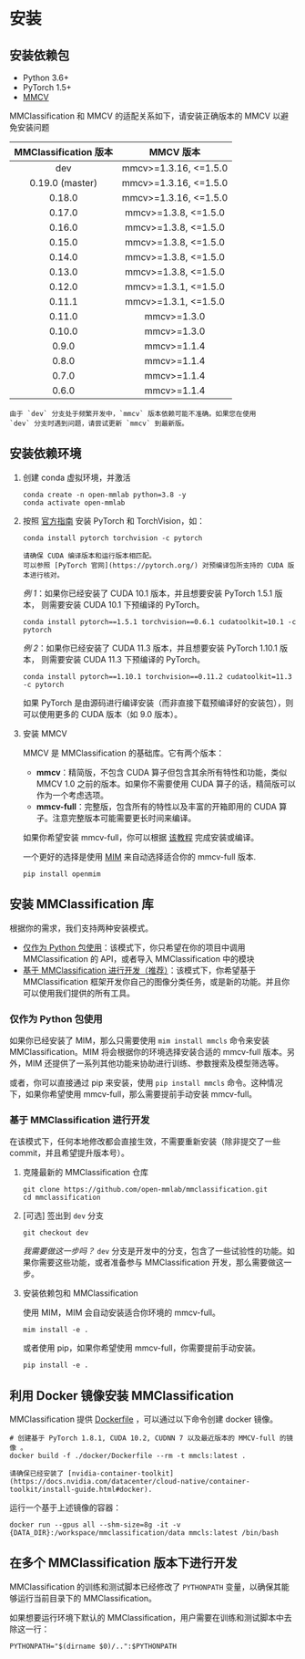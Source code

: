 # 安装

## 安装依赖包

- Python 3.6+
- PyTorch 1.5+
- [MMCV](https://github.com/open-mmlab/mmcv)

MMClassification 和 MMCV 的适配关系如下，请安装正确版本的 MMCV 以避免安装问题

| MMClassification 版本 |       MMCV 版本       |
|:---------------------:|:---------------------:|
|        dev            | mmcv>=1.3.16, <=1.5.0 |
|        0.19.0 (master)| mmcv>=1.3.16, <=1.5.0 |
|        0.18.0         | mmcv>=1.3.16, <=1.5.0 |
|        0.17.0         | mmcv>=1.3.8, <=1.5.0  |
|        0.16.0         | mmcv>=1.3.8, <=1.5.0  |
|        0.15.0         | mmcv>=1.3.8, <=1.5.0  |
|        0.14.0         | mmcv>=1.3.8, <=1.5.0  |
|        0.13.0         | mmcv>=1.3.8, <=1.5.0  |
|        0.12.0         | mmcv>=1.3.1, <=1.5.0  |
|        0.11.1         | mmcv>=1.3.1, <=1.5.0  |
|        0.11.0         | mmcv>=1.3.0           |
|        0.10.0         | mmcv>=1.3.0           |
|         0.9.0         | mmcv>=1.1.4           |
|         0.8.0         | mmcv>=1.1.4           |
|         0.7.0         | mmcv>=1.1.4           |
|         0.6.0         | mmcv>=1.1.4           |

```{note}
由于 `dev` 分支处于频繁开发中，`mmcv` 版本依赖可能不准确。如果您在使用
`dev` 分支时遇到问题，请尝试更新 `mmcv` 到最新版。
```

## 安装依赖环境

1. 创建 conda 虚拟环境，并激活

   ```shell
   conda create -n open-mmlab python=3.8 -y
   conda activate open-mmlab
   ```

2. 按照 [官方指南](https://pytorch.org/) 安装 PyTorch 和 TorchVision，如：

   ```shell
   conda install pytorch torchvision -c pytorch
   ```

   ```{note}
   请确保 CUDA 编译版本和运行版本相匹配。
   可以参照 [PyTorch 官网](https://pytorch.org/) 对预编译包所支持的 CUDA 版本进行核对。
   ```

   *例 1*：如果你已经安装了 CUDA 10.1 版本，并且想要安装 PyTorch 1.5.1 版本，
   则需要安装 CUDA 10.1 下预编译的 PyTorch。

   ```shell
   conda install pytorch==1.5.1 torchvision==0.6.1 cudatoolkit=10.1 -c pytorch
   ```

   *例 2*：如果你已经安装了 CUDA 11.3 版本，并且想要安装 PyTorch 1.10.1 版本，
   则需要安装 CUDA 11.3 下预编译的 PyTorch。

   ```shell
   conda install pytorch==1.10.1 torchvision==0.11.2 cudatoolkit=11.3 -c pytorch
   ```

   如果 PyTorch 是由源码进行编译安装（而非直接下载预编译好的安装包），则可以使用更多的 CUDA 版本（如 9.0 版本）。

3. 安装 MMCV

   MMCV 是 MMClassification 的基础库。它有两个版本：

   - **mmcv**：精简版，不包含 CUDA 算子但包含其余所有特性和功能，类似 MMCV 1.0 之前的版本。如果你不需要使用 CUDA 算子的话，精简版可以作为一个考虑选项。
   - **mmcv-full**：完整版，包含所有的特性以及丰富的开箱即用的 CUDA 算子。注意完整版本可能需要更长时间来编译。

   如果你希望安装 mmcv-full，你可以根据 [该教程](https://mmcv.readthedocs.io/en/latest/get_started/installation.html) 完成安装或编译。

   一个更好的选择是使用 [MIM](https://github.com/open-mmlab/mim) 来自动选择适合你的 mmcv-full 版本.

   ```shell
   pip install openmim
   ```

## 安装 MMClassification 库

根据你的需求，我们支持两种安装模式。

- [仅作为 Python 包使用]()：该模式下，你只希望在你的项目中调用 MMClassification 的 API，或者导入 MMClassification 中的模块
- [基于 MMClassification 进行开发（推荐）]()：该模式下，你希望基于 MMClassification 框架开发你自己的图像分类任务，或是新的功能。并且你可以使用我们提供的所有工具。

### 仅作为 Python 包使用

如果你已经安装了 MIM，那么只需要使用 `mim install mmcls` 命令来安装 MMClassification。MIM 将会根据你的环境选择安装合适的 mmcv-full 版本。另外，MIM 还提供了一系列其他功能来协助进行训练、参数搜索及模型筛选等。

或者，你可以直接通过 pip 来安装，使用 `pip install mmcls` 命令。这种情况下，如果你希望使用 mmcv-full，那么需要提前手动安装 mmcv-full。

### 基于 MMClassification 进行开发

在该模式下，任何本地修改都会直接生效，不需要重新安装（除非提交了一些 commit，并且希望提升版本号）。

1. 克隆最新的 MMClassification 仓库

   ```shell
   git clone https://github.com/open-mmlab/mmclassification.git
   cd mmclassification
   ```

2. [可选] 签出到 `dev` 分支

   ```shell
   git checkout dev
   ```

   *我需要做这一步吗？* `dev` 分支是开发中的分支，包含了一些试验性的功能。如果你需要这些功能，或者准备参与 MMClassification 开发，那么需要做这一步。

2. 安装依赖包和 MMClassification

   使用 MIM，MIM 会自动安装适合你环境的 mmcv-full。

   ```shell
   mim install -e .
   ```

   或者使用 pip，如果你希望使用 mmcv-full，你需要提前手动安装。

   ```shell
   pip install -e .
   ```

## 利用 Docker 镜像安装 MMClassification

MMClassification 提供 [Dockerfile](https://github.com/open-mmlab/mmclassification/blob/master/docker/Dockerfile) ，可以通过以下命令创建 docker 镜像。

```shell
# 创建基于 PyTorch 1.8.1, CUDA 10.2, CUDNN 7 以及最近版本的 MMCV-full 的镜像 。
docker build -f ./docker/Dockerfile --rm -t mmcls:latest .
```

```{important}
请确保已经安装了 [nvidia-container-toolkit](https://docs.nvidia.com/datacenter/cloud-native/container-toolkit/install-guide.html#docker).
```

运行一个基于上述镜像的容器：

```shell
docker run --gpus all --shm-size=8g -it -v {DATA_DIR}:/workspace/mmclassification/data mmcls:latest /bin/bash
```

## 在多个 MMClassification 版本下进行开发

MMClassification 的训练和测试脚本已经修改了 `PYTHONPATH` 变量，以确保其能够运行当前目录下的 MMClassification。

如果想要运行环境下默认的 MMClassification，用户需要在训练和测试脚本中去除这一行：

```shell
PYTHONPATH="$(dirname $0)/..":$PYTHONPATH
```
